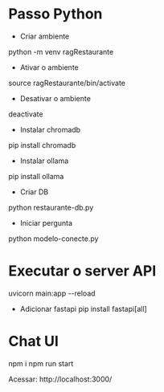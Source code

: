 # Passo Python

- Criar ambiente

python -m venv ragRestaurante

- Ativar o ambiente

source ragRestaurante/bin/activate

- Desativar o ambiente

deactivate

- Instalar chromadb

pip install chromadb

- Instalar ollama

pip install ollama

- Criar DB

python restaurante-db.py

- Iniciar pergunta

python modelo-conecte.py

# Executar o server API

uvicorn main:app --reload

- Adicionar fastapi
  pip install fastapi[all]

# Chat UI

npm i
npm run start

Acessar: http://localhost:3000/
